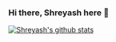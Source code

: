 ### Hi there, Shreyash here 👋

[![Shreyash's github stats](https://github-readme-stats.vercel.app/api?username=cyborg7459&hide=stars&count_private=true)](https://github.com/anuraghazra/github-readme-stats)


<!--
**cyborg7459/cyborg7459** is a ✨ _special_ ✨ repository because its `README.md` (this file) appears on your GitHub profile.

Here are some ideas to get you started:

- 🔭 I’m currently working on ...
- 🌱 I’m currently learning ...
- 👯 I’m looking to collaborate on ...
- 🤔 I’m looking for help with ...
- 💬 Ask me about ...
- 📫 How to reach me: ...
- 😄 Pronouns: ...
- ⚡ Fun fact: ...
-->
